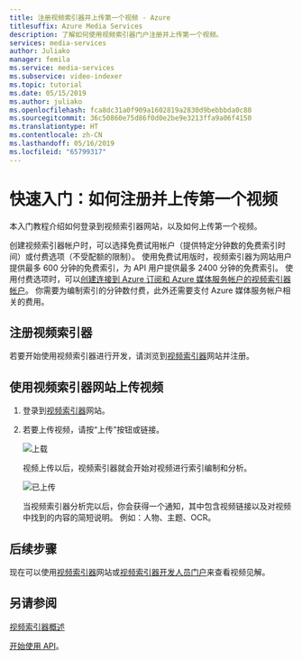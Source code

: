 ```yaml
---
title: 注册视频索引器并上传第一个视频 - Azure
titlesuffix: Azure Media Services
description: 了解如何使用视频索引器门户注册并上传第一个视频。
services: media-services
author: Juliako
manager: femila
ms.service: media-services
ms.subservice: video-indexer
ms.topic: tutorial
ms.date: 05/15/2019
ms.author: juliako
ms.openlocfilehash: fca8dc31a0f909a1602819a2830d9bebbbda0c88
ms.sourcegitcommit: 36c50860e75d86f0d0e2be9e3213ffa9a06f4150
ms.translationtype: HT
ms.contentlocale: zh-CN
ms.lasthandoff: 05/16/2019
ms.locfileid: "65799317"
---
```

# <a name="quickstart-how-to-sign-up-and-upload-your-first-video"></a>快速入门：如何注册并上传第一个视频

本入门教程介绍如何登录到视频索引器网站，以及如何上传第一个视频。

创建视频索引器帐户时，可以选择免费试用帐户（提供特定分钟数的免费索引时间）或付费选项（不受配额的限制）。 使用免费试用版时，视频索引器为网站用户提供最多 600 分钟的免费索引，为 API 用户提供最多 2400 分钟的免费索引。 使用付费选项时，可以[创建连接到 Azure 订阅和 Azure 媒体服务帐户的视频索引器帐户](connect-to-azure.md)。 你需要为编制索引的分钟数付费，此外还需要支付 Azure 媒体服务帐户相关的费用。 

## <a name="sign-up-for-video-indexer"></a>注册视频索引器

若要开始使用视频索引器进行开发，请浏览到[视频索引器](https://www.videoindexer.com)网站并注册。

## <a name="upload-a-video-using-the-video-indexer-website"></a>使用视频索引器网站上传视频

1. 登录到[视频索引器](https://www.videoindexer.ai/)网站。
2. 若要上传视频，请按“上传”按钮或链接。

    ![上载](./media/video-indexer-get-started/video-indexer-upload.png)

    视频上传以后，视频索引器就会开始对视频进行索引编制和分析。

    ![已上传](./media/video-indexer-get-started/video-indexer-uploaded.png) 

    当视频索引器分析完以后，你会获得一个通知，其中包含视频链接以及对视频中找到的内容的简短说明。 例如：人物、主题、OCR。

## <a name="next-steps"></a>后续步骤

现在可以使用[视频索引器](video-indexer-view-edit.md)网站或[视频索引器开发人员门户](video-indexer-use-apis.md)来查看视频见解。 

## <a name="see-also"></a>另请参阅

[视频索引器概述](video-indexer-overview.md)

[开始使用 API](video-indexer-use-apis.md)。


